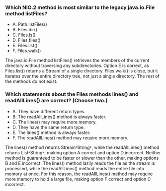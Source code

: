 ### Which NIO.2 method is most similar to the legacy java.io.File method listFiles?
* A. Path.listFiles()
* B. Files.dir()
* C. Files.ls()
* D. Files.files()
* E. Files.list()
* F. Files.walk()

The java.io.File method listFiles() retrieves the members of
the current directory without traversing any subdirectories.
Option E is correct, as Files.list() returns a Stream<Path> of a single directory.
Files.walk() is close, but it iterates over the entire directory tree, not just a single directory.
The rest of the methods do not exist.

### Which statements about the Files methods lines() and readAllLines() are correct? (Choose two.)
* A. They have different return types.
* B. The readAllLines() method is always faster.
* C. The lines() may require more memory.
* D. They have the same return type.
* E. The lines() method is always faster.
* F. The readAllLines() method may require more memory.

The lines() method returns Stream˂String˃, while the readAllLines() method returns List˂String˃,
making option A correct and option D incorrect.
Neither method is guaranteed to be faster or slower than the other,
making options B and E incorrect.
The lines() method lazily reads the file as the stream is processed,
while the readAllLines() method reads the entire file into memory at once.
For this reason, the readAllLines() method may require more memory to hold a large file,
making option F correct and option C incorrect.


